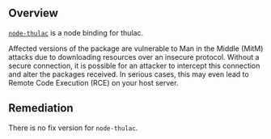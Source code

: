 ## Overview
[`node-thulac`](https://www.npmjs.com/package/node-thulac) is a node binding for thulac.

Affected versions of the package are vulnerable to Man in the Middle (MitM) attacks due to downloading resources over an insecure protocol. Without a secure connection, it is possible for an attacker to intercept this connection and alter the packages received. In serious cases, this may even lead to Remote Code Execution (RCE) on your host server.

## Remediation
There is no fix version for `node-thulac`.
